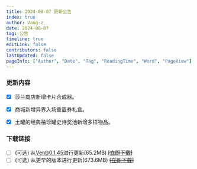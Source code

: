 ```yaml
---
title: 2024-08-07 更新公告
index: true
author: Vang-z
date: 2024-08-07
tag: 公告
timeline: true
editLink: false
contributors: false
lastUpdated: false
pageInfo: ["Author", "Date", "Tag", "ReadingTime", "Word", "PageView"]
---
```


### 更新内容
- [x] 莎兰商店新增<a>卡片合成器</a>。
- [x] 商城新增<a>异界入场重置券礼盒</a>。
- [x] 土罐的经典袖珍罐<a>史诗奖池</a>新增多样物品。


### 下载链接
- [ ] <a>(可选)</a> 从<a>Ver@0.1.45</a>进行更新(65.2MB) ~~[[立即下载]]()~~
- [ ] <a>(可选)</a> 从<a>更早的版本</a>进行更新(673.6MB) ~~[[立即下载]]()~~
